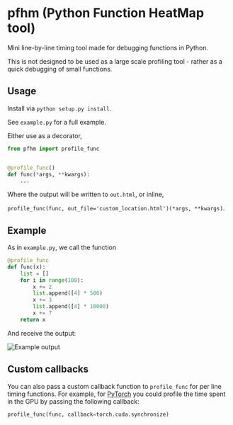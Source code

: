# pfhm (Python Function HeatMap tool)

Mini line-by-line timing tool made for debugging functions in Python.

This is not designed to be used as a large scale profiling tool - rather as a quick debugging of small functions.

## Usage

Install via `python setup.py install`.

See `example.py` for a full example.

Either use as a decorator,

```python
from pfhm import profile_func


@profile_func()
def func(*args, **kwargs):
	...
```

Where the output will be written to `out.html`, or inline,

`profile_func(func, out_file='custom_location.html')(*args, **kwargs)`.

## Example

As in `example.py`, we call the function

```python
@profile_func
def func(x):
	list = []
	for i in range(100):
		x += 2
		list.append([4] * 500)
		x += 3
		list.append([4] * 10000)
		x += 7
	return x
```

And receive the output:

![Example output](example-output.png)

## Custom callbacks

You can also pass a custom callback function to `profile_func` for per line timing functions. For example, for [PyTorch](https://pytorch.org/) you could profile the time spent in the GPU by passing the following callback:

```python
profile_func(func, callback=torch.cuda.synchronize)
```
